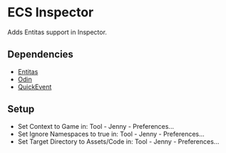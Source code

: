 # ECS Inspector
Adds Entitas support in Inspector.

## Dependencies
- [Entitas](https://assetstore.unity.com/packages/templates/systems/entitas-87638)
- [Odin](https://assetstore.unity.com/packages/tools/utilities/odin-inspector-and-serializer-89041)
- [QuickEvent](https://assetstore.unity.com/packages/tools/visual-scripting/quickevent-persistent-callback-system-53869)

## Setup
- Set Context to Game in: Tool - Jenny - Preferences...
- Set Ignore Namespaces to true in: Tool - Jenny - Preferences...
- Set Target Directory to Assets/Code in: Tool - Jenny - Preferences...
